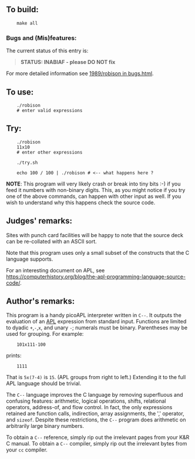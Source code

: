 ## To build:

``` <!---sh-->
    make all
```


### Bugs and (Mis)features:

The current status of this entry is:

> **STATUS: INABIAF - please DO NOT fix**

For more detailed information see [1989/robison in bugs.html](../../bugs.html#1989_robison).


## To use:

``` <!---sh-->
    ./robison
    # enter valid expressions
```


## Try:

``` <!---sh-->
    ./robison
    11x10
    # enter other expressions

    ./try.sh

    echo 100 / 100 | ./robison # <-- what happens here ?
```

**NOTE**: This program will very likely crash or break into tiny bits :-) if you
feed it numbers with non-binary digits. This, as you might notice if you try one
of the above commands, can happen with other input as well. If you wish to
understand why this happens check the source code.


## Judges' remarks:

Sites with punch card facilities will be happy to note that
the source deck can be re-collated with an ASCII sort.

Note that this program uses only a small subset of the
constructs that the C language supports.

For an interesting document on APL, see
<https://computerhistory.org/blog/the-apl-programming-language-source-code/>.


## Author's remarks:

This program is a handy picoAPL interpreter written in `C--`.  It
outputs the evaluation of an
[APL](https://en.wikipedia.org/wiki/APL_&lpar;programming_language&rpar;) expression from standard
input.  Functions are limited to dyadic `+`,`-`,`x`, and unary `-`;
numerals must be binary.  Parentheses may be used for
grouping.  For example:

```
    101x111-100
```

prints:

```
    1111
```

That is `5x(7-4)` is `15`.  (APL groups from right to left.)
Extending it to the full APL language should be trivial.

The `C--` language improves the C language by removing superfluous
and confusing features: arithmetic, logical operations, shifts,
relational operators, address-of, and flow control.  In fact, the only
expressions retained are function calls, indirection, array
assignments, the ',' operator, and `sizeof`.  Despite these
restrictions, the `C--` program does arithmetic on arbitrarily
large binary numbers.

To obtain a `C--` reference, simply rip out the irrelevant pages
from your K&R C manual.  To obtain a `C--` compiler, simply rip
out the irrelevant bytes from your `cc` compiler.


<!--

    Copyright © 1984-2024 by Landon Curt Noll. All Rights Reserved.

    You are free to share and adapt this file under the terms of this license:

        Creative Commons Attribution-ShareAlike 4.0 International (CC BY-SA 4.0)

    For more information, see:

        https://creativecommons.org/licenses/by-sa/4.0/

-->

